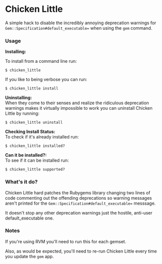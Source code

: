 # Chicken Little

A simple hack to disable the incredibly annoying deprecation warnings for `Gem::Specification#default_executable=` when using the `gem` command.

### Usage

**Installing:**  

To install from a command line run:  
    
    $ chicken_little

If you like to being verbose you can run:  

    $ chicken_little install

**Uninstalling:**  
When they come to their senses and realize the ridiculous deprecation warnings makes it virtually impossible to work you can uninstall Chicken Little by running:  

    $ chicken_little uninstall

**Checking Install Status:**  
To check if it's already installed run:  

    $ chicken_little installed?

**Can it be installed?:**  
To see if it can be installed run:  

    $ chicken_little supported?
    

### What's it do?

Chicken Little hard patches the Rubygems library changing two lines of code commenting out the offending deprecations so warning messages aren't printed for the `Gem::Specification#default_executable=` messsage.

It doesn't stop any other deprecation warnings just the hostile, anti-user default\_executable one.  

### Notes

If you're using RVM you'll need to run this for each gemset.  

Also, as would be expected, you'll need to re-run Chicken Little every time you update the `gem` app.  
